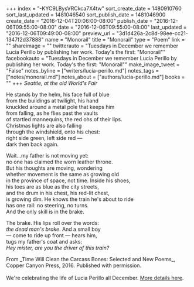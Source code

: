 +++
index = "-KYC9LBysVRCkca7X4tw"
sort_create_date = 1480910760
sort_last_updated = 1481046540
sort_publish_date = 1481046900
create_date = "2016-12-04T20:06:00-08:00"
publish_date = "2016-12-06T09:55:00-08:00"
date = "2016-12-06T09:55:00-08:00"
last_updated = "2016-12-06T09:49:00-08:00"
preview_url = "3d1d426a-2c8d-98ee-cc21-1347f2d37888"
name = "Monorail"
title = "Monorail"
type = "Poem"
link = ""
shareimage = ""
twitterauto = "Tuesdays in December we remember Lucia Perillo by publishing her work. Today's the first: \"Monorail\""
facebookauto = "Tuesdays in December we remember Lucia Perillo by publishing her work. Today's the first: \"Monorail\""
make_image_tweet = "False"
notes_byline = ["writers/lucia-perillo.md"]
notes_tags = ["notes/monorail.md"]
notes_about = ["authors/lucia-perillo.md"]
books = ""
+++
_Seattle, at the old World's Fair_

He stands by the helm, his face full of blue<br>
from the buildings at twilight, his hand<br>
knuckled around a metal pole that keeps him<br>
from falling, as he flies past the vaults<br>
of startled mannequins, the red ohs of their lips.<br>
Christmas lights are also falling<br>
through the windshield, onto his chest:<br>
right side green, left side red &mdash;<br>
dark then back again. 

Wait&hellip;my father is not moving yet:<br>
no one has claimed the worn leather throne. <br>
But his thoughts are moving, wondering<br>
whether movement is the same as growing old<br>
in the province of space, not time. Inside his shoes,<br>
his toes are as blue as the city streets,<br>
and the drum in his chest, his red-lit chest,<br>
is growing dim. He knows the train he's about to ride<br>
has one rail: no steering, no turns.<br>
And the only skill is in the brake. 

The brake. His lips roll over the words:<br>
_the dead man's brake_. And a small boy<br>
&mdash; come to ride up front &mdash; hears him,<br>
tugs my father's coat and asks:<br>
_Hey mister, are you the driver of this train?_

<p class="poem-footer">From _Time Will Clean the Carcass Bones: Selected and New Poems_, Copper Canyon Press, 2016. Published with permission.<br><br>We're celebrating the life of Lucia Perillo all December. <a href="http://www.seattlereviewofbooks.com/notes/2016/12/06/celebrating-lucia-perillo/">More details here</a>.</p>	